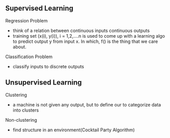 Supervised Learning
---

Regression Problem
- think of a relation between continuous inputs continuous outputs
- training set (x(i), y(i)), i = 1,2,....n is used to come up with a learning algo to predict output y from input x. In which, f() is the thing that we care about.

Classification Problem
- classify inputs to discrete outputs

Unsupervised Learning
---

Clustering
- a machine is not given any output, but to define our to categorize data into clusters

Non-clustering
-  find structure in an environment(Cocktail Party Algorithm)
